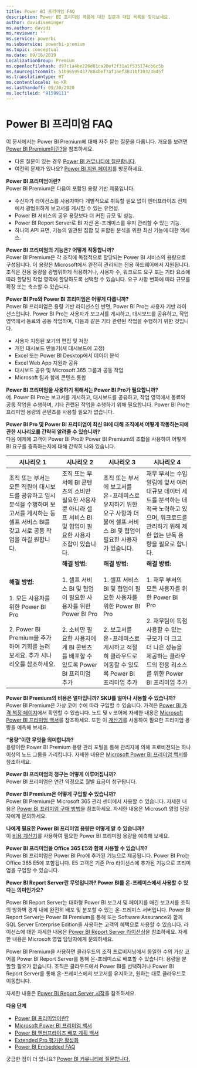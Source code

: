 ```yaml
---
title: Power BI 프리미엄 FAQ
description: Power BI 프리미엄 제품에 대한 질문과 대답 목록을 찾아보세요.
author: davidiseminger
ms.author: davidi
ms.reviewer: ''
ms.service: powerbi
ms.subservice: powerbi-premium
ms.topic: conceptual
ms.date: 09/16/2019
LocalizationGroup: Premium
ms.openlocfilehash: d97c1a4be226d81ca20ef2f31a1f535174cb6c5b
ms.sourcegitcommit: 51b965954377884bef7af16ef3031bf10323845f
ms.translationtype: HT
ms.contentlocale: ko-KR
ms.lasthandoff: 09/30/2020
ms.locfileid: "91599111"
---
```

# <a name="power-bi-premium-faq"></a>Power BI 프리미엄 FAQ

이 문서에서는 Power BI Premium에 대해 자주 묻는 질문을 다룹니다. 개요를 보려면 [Power BI Premium이란?](service-premium-what-is.md)을 참조하세요.

* 다른 질문이 있는 경우 [Power BI 커뮤니티에 질문합니다](https://community.powerbi.com/).
* 여전히 문제가 있나요? [Power BI 지원 페이지](https://powerbi.microsoft.com/support/)를 방문하세요.

**Power BI 프리미엄이란?**  
Power BI Premium은 다음이 포함된 용량 기반 제품입니다.

* 수신자가 라이선스를 사용자마다 개별적으로 취득할 필요 없이 엔터프라이즈 전체에서 광범위하게 보고서를 게시할 수 있는 유연성.
* Power BI 서비스의 공유 용량보다 더 커진 규모 및 성능.
* Power BI Report Server로 BI 자산 온-프레미스를 유지 관리할 수 있는 기능.
* 하나의 API 표면, 기능의 일관된 집합 및 포함된 분석을 위한 최신 기능에 대한 액세스.

**Power BI 프리미엄의 기능은? 어떻게 작동합니까?**  
Power BI Premium은 각 조직에 독점적으로 할당되는 Power BI 서비스의 용량으로 구성됩니다. 이 용량은 Microsoft에서 완전히 관리되는 전용 하드웨어에서 지원됩니다. 조직은 전용 용량을 광범위하게 적용하거나, 사용자 수, 워크로드 요구 또는 기타 요소에 따라 할당된 작업 영역에 할당하도록 선택할 수 있습니다. 요구 사항 변화에 따라 규모를 확장 또는 축소할 수 있습니다.

**Power BI Pro와 Power BI 프리미엄은 어떻게 다릅니까?**  
Power BI 프리미엄은 용량 기반 라이선스인 반면, Power BI Pro는 사용자 기반 라이선스입니다. Power BI Pro는 사용자가 보고서를 게시하고, 대시보드를 공유하고, 작업 영역에서 동료와 공동 작업하며, 다음과 같은 기타 관련된 작업을 수행하기 위한 것입니다.

* 사용자 지정된 보기의 편집 및 저장
* 개인 대시보드 만들기(새 대시보드에 고정)
* Excel 또는 Power BI Desktop에서 데이터 분석
* Excel Web App 지원과 공유
* 대시보드 공유 및 Microsoft 365 그룹과 공동 작업
* Microsoft 팀과 함께 콘텐츠 통합

**Power BI 프리미엄을 사용하기 위해서는 Power BI Pro가 필요합니까?**  
예. Power BI Pro는 보고서를 게시하고, 대시보드를 공유하고, 작업 영역에서 동료와 공동 작업을 수행하며, 기타 관련된 작업을 수행하기 위해 필요합니다. Power BI Pro는 프리미엄 용량의 콘텐츠를 사용할 필요가 없습니다.

**Power BI Pro 및 Power BI 프리미엄이 최신 BI에 대해 조직에서 어떻게 작동하는지에 관한 시나리오를 간략히 알려줄 수 있습니까?**  
다음 예제에 고객이 Power BI Pro와 Power BI Premium의 조합을 사용하여 어떻게 BI 요구를 충족하는지에 대해 간략히 나와 있습니다.

| 시나리오 1 | 시나리오 2 | 시나리오 3 | 시나리오 4 |
| --- | --- | --- | --- |
| 조직 또는 부서는 모든 직원이 대시보드를 공유하고 임시 분석을 수행하며 보고서를 게시하는 등 셀프 서비스 BI를 갖고 서로 공동 작업을 하길 원합니다. | 조직 또는 부서에 BI 콘텐츠의 소비만 필요한 사용자뿐 아니라 셀프 서비스 BI 및 협업이 필요한 사용자 조합이 있습니다. | 조직 또는 부서에 보고서를 온-프레미스로 유지하기 위한 요구 사항과 더불어 셀프 서비스 BI 및 협업이 필요한 사용자가 있습니다. | 재무 부서는 수입 알림에 앞서 여러 대규모 데이터 세트를 분석하는 데 적극 노력하고 있으며, 워크로드를 관리하기 위해 제한 없는 단독 용량을 필요로 합니다. |
| **해결 방법:**<br/><br/>1. 모든 사용자를 위한 Power BI Pro<br/><br/>2. Power BI Premium을 추가하여 기회를 늘려 보세요. 추가 시나리오를 참조하세요. |**해결 방법:**<br/><br/>1. 셀프 서비스 BI 및 협업이 필요한 사용자를 위한 Power BI Pro<br/><br/>2. 소비만 필요한 사용자에게 BI 콘텐츠를 배포할 수 있도록 Power BI 프리미엄 추가 |**해결 방법:**<br/><br/>1. 셀프 서비스 BI 및 협업이 필요한 사용자를 위한 Power BI Pro<br/><br/>2. 보고서를 온-프레미스로 게시하고 적절히 클라우드로 이동할 수 있도록 Power BI 프리미엄 추가 |**해결 방법:**<br/><br/>1. 재무 부서의 모든 사용자를 위한 Power BI Pro<br/><br/>2. 재무팀이 독점 사용할 수 있는 규모가 더 크고 더 나은 성능을 제공하는 클라우드의 전용 리소스를 위한 Power BI 프리미엄 추가 |

**Power BI Premium의 비용은 얼마입니까? SKU를 얼마나 사용할 수 있습니까?**  
Power BI Premium은 가상 코어 수에 따라 구입할 수 있습니다. 가격은 [Power BI 가격 책정 페이지](https://powerbi.microsoft.com/pricing/)에서 확인할 수 있습니다. 노드 및 v 코어에 자세한 내용은 [Microsoft Power BI 프리미엄 백서](https://aka.ms/pbipremiumwhitepaper)를 참조하세요. 또한 이 [계산기](https://powerbi.microsoft.com/calculator/)를 사용하여 필요한 프리미엄 용량을 예측해 보세요.

**“용량”이란 무엇을 의미합니까?**  
용량이란 Power BI Premium 용량 관리 포털을 통해 관리자에 의해 프로비전되는 하나 이상의 노드 그룹을 가리킵니다. 자세한 내용은 [Microsoft Power BI 프리미엄 백서](https://aka.ms/pbipremiumwhitepaper)를 참조하세요.

**Power BI 프리미엄의 청구는 어떻게 이루어집니까?**  
Power BI 프리미엄은 연간 약정으로 월별 요금이 청구됩니다.

**Power BI Premium은 어떻게 구입할 수 있습니까?**  
Power BI Premium은 Microsoft 365 관리 센터에서 사용할 수 있습니다. 자세한 내용은 [Power BI 프리미엄 구매 방법](service-admin-premium-purchase.md)을 참조하세요. 자세한 내용은 Microsoft 영업 담당자에게 문의하세요.

**나에게 필요한 Power BI 프리미엄 용량은 어떻게 알 수 있습니까?**  
이 [비용 계산기](https://powerbi.microsoft.com/calculator/)를 사용하여 필요한 Power BI 프리미엄 용량을 예측해 보세요.

**Power BI 프리미엄을 Office 365 E5와 함께 사용할 수 있습니까?**  
Power BI 프리미엄은 Power BI Pro에 추가된 기능으로 제공됩니다. Power BI Pro는 Office 365 E5에 포함됩니다. E5 고객은 기존 Pro 라이선스에 추가된 기능으로 프리미엄을 구입할 수 있습니다.

**Power BI Report Server란 무엇입니까? Power BI를 온-프레미스에서 사용할 수 있다는 의미인가요?**

Power BI Report Server는 대화형 Power BI 보고서 및 페이지를 매긴 보고서를 조직의 방화벽 경계 내에 완전히 배포 및 분포할 수 있는 온-프레미스 서버입니다. Power BI Report Server는 Power BI Premium을 통해 또는 Software Assurance와 함께 SQL Server Enterprise Edition을 사용하는 고객의 혜택으로 사용할 수 있습니다. 라이선스에 대한 자세한 내용은 [Power BI Report Server 라이선싱](../report-server/get-started.md#licensing-power-bi-report-server)을 참조하세요. 자세한 내용은 Microsoft 영업 담당자에게 문의하세요.

Power BI Premium을 사용하면 클라우드의 조직 프로비저닝에서 동일한 수의 가상 코어를 Power BI Report Server를 통해 온-프레미스로 배포할 수 있습니다. 용량을 분할할 필요가 없습니다. 조직은 클라우드에서 Power BI를 선택하거나 Power BI Report Server를 통해 온-프레미스에서 보고서를 유지하고, 원하는 대로 클라우드로 이동합니다.

자세한 내용은 [Power BI Report Server 시작](../report-server/get-started.md)을 참조하세요.

**다음 단계**

* [Power BI 프리미엄이란?](service-premium-what-is.md)
* [Microsoft Power BI 프리미엄 백서](https://aka.ms/pbipremiumwhitepaper)
* [Power BI 엔터프라이즈 배포 계획 백서](https://aka.ms/pbienterprisedeploy)
* [Extended Pro 평가판 활성화](../fundamentals/service-self-service-signup-for-power-bi.md)
* [Power BI Embedded FAQ](../developer/embedded/embedded-faq.md)

궁금한 점이 더 있나요? [Power BI 커뮤니티에 질문합니다.](https://community.powerbi.com/)
